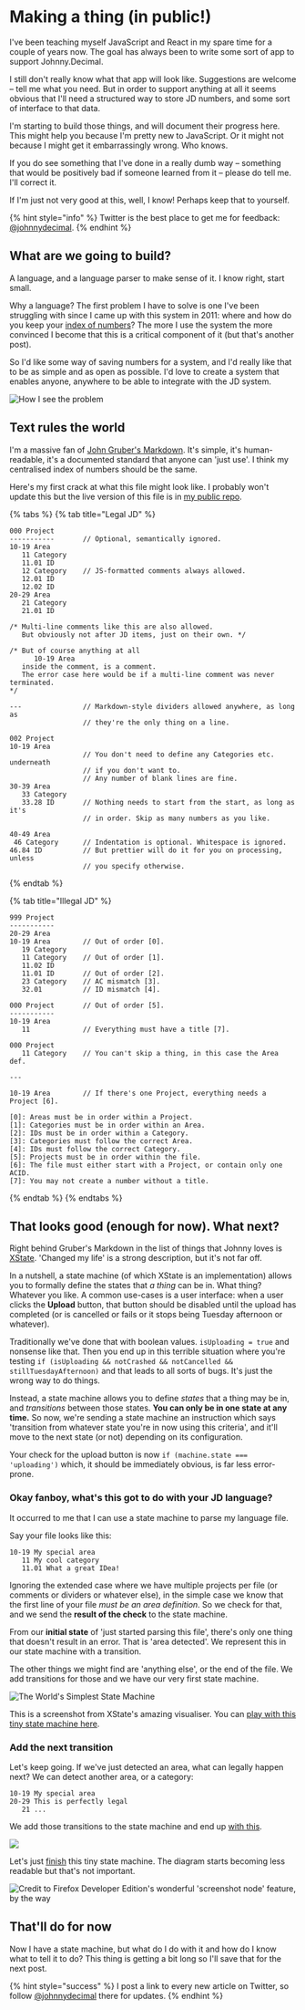 # Making a thing \(in public!\)

I've been teaching myself JavaScript and React in my spare time for a couple of years now. The goal has always been to write some sort of app to support Johnny.Decimal.

I still don't really know what that app will look like. Suggestions are welcome – tell me what you need. But in order to support anything at all it seems obvious that I'll need a structured way to store JD numbers, and some sort of interface to that data.

I'm starting to build those things, and will document their progress here. This might help you because I'm pretty new to JavaScript. Or it might not because I might get it embarrassingly wrong. Who knows.

If you do see something that I've done in a really dumb way – something that would be positively bad if someone learned from it – please do tell me. I'll correct it.

If I'm just not very good at this, well, I know! Perhaps keep that to yourself.

{% hint style="info" %}
Twitter is the best place to get me for feedback: [@johnnydecimal](https://twitter.com/johnnydecimal).
{% endhint %}

## What are we going to build?

A language, and a language parser to make sense of it. I know right, start small.

Why a language? The first problem I have to solve is one I've been struggling with since I came up with this system in 2011: where and how do you keep your [index of numbers](https://johnnydecimal.com/concepts/tracking-your-numbers/)? The more I use the system the more convinced I become that this is a critical component of it \(but that's another post\).

So I'd like some way of saving numbers for a system, and I'd really like that to be as simple and as open as possible. I'd love to create a system that enables anyone, anywhere to be able to integrate with the JD system.

![How I see the problem](../.gitbook/assets/img_5629.png)

## Text rules the world

I'm a massive fan of [John Gruber's Markdown](https://daringfireball.net/projects/markdown/). It's simple, it's human-readable, it's a documented standard that anyone can 'just use'. I think my centralised index of numbers should be the same.

Here's my first crack at what this file might look like. I probably won't update this but the live version of this file is in [my public repo](https://github.com/jen729w/johnnydecimal-2020-parser/blob/feature/state-machine/language_spec/jd%20file%20spec.md).

{% tabs %}
{% tab title="Legal JD" %}
```text
000 Project
-----------       // Optional, semantically ignored.
10-19 Area
   11 Category
   11.01 ID
   12 Category    // JS-formatted comments always allowed.
   12.01 ID
   12.02 ID
20-29 Area
   21 Category
   21.01 ID

/* Multi-line comments like this are also allowed.
   But obviously not after JD items, just on their own. */

/* But of course anything at all
      10-19 Area
   inside the comment, is a comment.
   The error case here would be if a multi-line comment was never terminated.
*/

---               // Markdown-style dividers allowed anywhere, as long as
                  // they're the only thing on a line.

002 Project
10-19 Area
                  // You don't need to define any Categories etc. underneath
                  // if you don't want to.
                  // Any number of blank lines are fine.
30-39 Area
   33 Category
   33.28 ID       // Nothing needs to start from the start, as long as it's
                  // in order. Skip as many numbers as you like.

40-49 Area
 46 Category      // Indentation is optional. Whitespace is ignored.
46.84 ID          // But prettier will do it for you on processing, unless
                  // you specify otherwise.
```
{% endtab %}

{% tab title="Illegal JD" %}
```text
999 Project
-----------
20-29 Area
10-19 Area        // Out of order [0].
   19 Category
   11 Category    // Out of order [1].
   11.02 ID
   11.01 ID       // Out of order [2].
   23 Category    // AC mismatch [3].
   32.01          // ID mismatch [4].

000 Project       // Out of order [5].
-----------
10-19 Area
   11             // Everything must have a title [7].

000 Project
   11 Category    // You can't skip a thing, in this case the Area def.

---

10-19 Area        // If there's one Project, everything needs a Project [6].

[0]: Areas must be in order within a Project.
[1]: Categories must be in order within an Area.
[2]: IDs must be in order within a Category.
[3]: Categories must follow the correct Area.
[4]: IDs must follow the correct Category.
[5]: Projects must be in order within the file.
[6]: The file must either start with a Project, or contain only one ACID.
[7]: You may not create a number without a title.
```
{% endtab %}
{% endtabs %}

## That looks good \(enough for now\). What next?

Right behind Gruber's Markdown in the list of things that Johnny loves is [XState](https://xstate.js.org/docs/). 'Changed my life' is a strong description, but it's not far off.

In a nutshell, a state machine \(of which XState is an implementation\) allows you to formally define the states that _a thing_ can be in. What thing? Whatever you like. A common use-cases is a user interface: when a user clicks the **Upload** button, that button should be disabled until the upload has completed \(or is cancelled or fails or it stops being Tuesday afternoon or whatever\).

Traditionally we've done that with boolean values. `isUploading = true` and nonsense like that. Then you end up in this terrible situation where you're testing `if (isUploading && notCrashed && notCancelled && stillTuesdayAfternoon)` and that leads to all sorts of bugs. It's just the wrong way to do things.

Instead, a state machine allows you to define _states_ that a thing may be in, and _transitions_ between those states. **You can only be in one state at any time.** So now, we're sending a state machine an instruction which says 'transition from whatever state you're in now using this criteria', and it'll move to the next state \(or not\) depending on its configuration.

Your check for the upload button is now `if (machine.state === 'uploading')` which, it should be immediately obvious, is far less error-prone.

### Okay fanboy, what's this got to do with your JD language?

It occurred to me that I can use a state machine to parse my language file.

Say your file looks like this:

```text
10-19 My special area
   11 My cool category
   11.01 What a great IDea!
```

Ignoring the extended case where we have multiple projects per file \(or comments or dividers or whatever else\), in the simple case we know that the first line of your file _must be an area definition_. So we check for that, and we send the **result of the check** to the state machine.

From our **initial state** of 'just started parsing this file', there's only one thing that doesn't result in an error. That is 'area detected'. We represent this in our state machine with a transition.

The other things we might find are 'anything else', or the end of the file. We add transitions for those and we have our very first state machine.

![The World&apos;s Simplest State Machine](../.gitbook/assets/screen-shot-2020-03-23-at-20.10.18.png)

This is a screenshot from XState's amazing visualiser. You can [play with this tiny state machine here](https://xstate.js.org/viz/?gist=12cd298a3db89e1ff7abf6d8b8e81f41).

### Add the next transition

Let's keep going. If we've just detected an area, what can legally happen next? We can detect another area, or a category:

```text
10-19 My special area
20-29 This is perfectly legal
   21 ...
```

We add those transitions to the state machine and end up [with this](https://xstate.js.org/viz/?gist=d473805a65b11ba644253108e97b5442).

![](../.gitbook/assets/screen-shot-2020-03-23-at-20.25.22.png)

Let's just [finish](https://xstate.js.org/viz/?gist=86e70ac75b1ad36a9ac4a4b5a34bbd42) this tiny state machine. The diagram starts becoming less readable but that's not important.

![Credit to Firefox Developer Edition&apos;s wonderful &apos;screenshot node&apos; feature, by the way](../.gitbook/assets/screen-shot-2020-03-23-at-20.34.51.png)

## That'll do for now

Now I have a state machine, but what do I do with it and how do I know what to tell it to do? This thing is getting a bit long so I'll save that for the next post.

{% hint style="success" %}
I post a link to every new article on Twitter, so follow [@johnnydecimal](https://twitter.com/johnnydecimal) there for updates.
{% endhint %}



